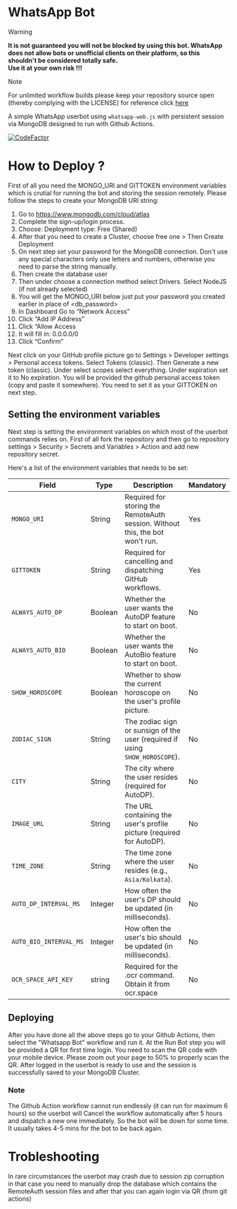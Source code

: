 # WhatsApp Bot

> [!WARNING]
> **It is not guaranteed you will not be blocked by using this bot. WhatsApp does not allow bots or unofficial clients on their platform, so this shouldn't be considered totally safe.<br>Use it at your own risk !!!**

> [!NOTE]
> For unlimited workflow builds please keep your repository source open (thereby complying with the LICENSE) for reference click [here](https://github.com/orgs/community/discussions/26054)

A simple WhatsApp userbot using `whatsapp-web.js` with persistent session via MongoDB designed to run with Github Actions.

[![CodeFactor](https://www.codefactor.io/repository/github/ayusc/whatsappbot/badge)](https://www.codefactor.io/repository/github/ayusc/whatsappbot)

# How to Deploy ?

First of all you need the MONGO_URI and GITTOKEN environment variables which is crutial for running the bot and storing the session remotely. Please follow the steps to create your MongoDB URI string:

1. Go to https://www.mongodb.com/cloud/atlas
2. Complete the sign-up/login process.
3. Choose: Deployment type: Free (Shared)
4. After that you need to create a Cluster, choose free one > Then Create Deployment
5. On next step set your password for the MongoDB connection. Don't use any special characters only use letters and numbers, otherwise you need to parse the string manually.
6. Then create the database user
7. Then under choose a connection method select Drivers. Select NodeJS (if not already selected)
8. You will get the MONGO_URI below just put your password you created earlier in place of <db_password>
9. In Dashboard Go to “Network Access”
10. Click “Add IP Address”
11. Click “Allow Access
12. It will fill in: 0.0.0.0/0
13. Click “Confirm”

Next click on your GitHub profile picture go to Settings > Developer settings > Personal access tokens.
Select Tokens (classic).
Then Generate a new token (classic).
Under select scopes select everything.
Under expiration set it to No expiration.
You will be provided the github personal access token (copy and paste it somewhere).
You need to set it as your GITTOKEN on next step.

## Setting the environment variables

Next step is setting the environment variables on which most of the userbot commands relies on.
First of all fork the repository and then go to repository settings > Security > Secrets and Variables > Action and add new repository secret.

Here's a list of the environment variables that needs to be set:

| Field                  | Type    | Description                                                                   | Mandatory |
| ---------------------- | ------- | ----------------------------------------------------------------------------- | --------- |
| `MONGO_URI`            | String  | Required for storing the RemoteAuth session. Without this, the bot won't run. | Yes       |
| `GITTOKEN`             | String  | Required for cancelling and dispatching GitHub workflows.                     | Yes       |
| `ALWAYS_AUTO_DP`       | Boolean | Whether the user wants the AutoDP feature to start on boot.                   | No        |
| `ALWAYS_AUTO_BIO`      | Boolean | Whether the user wants the AutoBio feature to start on boot.                  | No        |
| `SHOW_HOROSCOPE`       | Boolean | Whether to show the current horoscope on the user's profile picture.          | No        |
| `ZODIAC_SIGN`          | String  | The zodiac sign or sunsign of the user (required if using `SHOW_HOROSCOPE`).  | No        |
| `CITY`                 | String  | The city where the user resides (required for AutoDP).                        | No        |
| `IMAGE_URL`            | String  | The URL containing the user's profile picture (required for AutoDP).          | No        |
| `TIME_ZONE`            | String  | The time zone where the user resides (e.g., `Asia/Kolkata`).                  | No        |
| `AUTO_DP_INTERVAL_MS`  | Integer | How often the user's DP should be updated (in milliseconds).                  | No        |
| `AUTO_BIO_INTERVAL_MS` | Integer | How often the user's bio should be updated (in milliseconds).                 | No        |
| `OCR_SPACE_API_KEY`    | string  | Required for the .ocr command. Obtain it from ocr.space                         | No        |

## Deploying

After you have done all the above steps go to your Github Actions, then select the "Whatsapp Bot" workflow and run it.
At the Run Bot step you will be provided a QR for first time login. You need to scan the QR code with your mobile device. Please zoom out your page to 50% to properly scan the QR.
After logged in the userbot is ready to use and the session is successfully saved to your MongoDB Cluster.

### Note

The Github Action workflow cannot run endlessly (it can run for maximum 6 hours) so the userbot will Cancel the workflow automatically after 5 hours and dispatch a new one immediately. So the bot will be down for some time. It usually takes 4-5 mins for the bot to be back again.

# Trobleshooting

In rare circumstances the userbot may crash due to session zip corruption in that case you need to manually drop the database which contains the RemoteAuth session files and after that you can again login via QR (from git actions)
